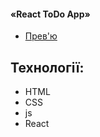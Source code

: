 #### «React ToDo App»
  - [Прев'ю](https://Dead-TR.github.io/react_todo-app/)

## Технології:
  - HTML
  - CSS
  - js
  - React
